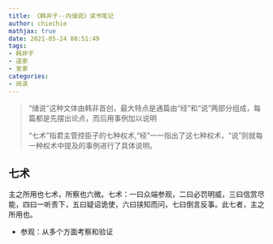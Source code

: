 ```yaml
---
title: 《韩非子--内储说》读书笔记
author: chiechie
mathjax: true
date: 2021-05-24 08:51:49
tags: 
- 韩非子
- 道家
- 发家
categories: 
- 阅读
---
```



> “储说”这种文体由韩非首创，最大特点是通篇由“经”和“说”两部分组成，每篇都是先摆出论点，而后用事例加以说明
> 
> “七术”指君主管控臣子的七种权术,“经”一一指出了这七种权术，“说”则就每一种权术中提及的事例进行了具体说明。



## 七术

主之所用也七术，所察也六微。七术：一曰众端参观，二曰必罚明威，三曰信赏尽能，四曰一听责下，五曰疑诏诡使，六曰挟知而问，七曰倒言反事。此七者，主之所用也。

- 参观：从多个方面考察和验证